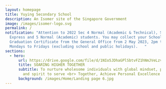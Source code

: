 ```yaml
---
layout: homepage
title: Yuying Secondary School
description: An Isomer site of the Singapore Government
image: /images/isomer-logo.svg
permalink: /
notification: "Attention to 2022 Sec 4 Normal (Academic & Technical), Sec 4
  Express and 5 Normal (Academic) students. You may collect your School
  Graduation Certificate from the General Office from 2 May 2023, 2pm to 4pm,
  Mondays to Fridays (excluding school and public holidays).   "
sections:
  - hero:
      url: https://drive.google.com/file/d/1NIo5JDhaGPlSbtvFZ1hNmJVeLzvrqsmo/view?usp=share_link
      title: SOARING HIGHER TOGETHER
      subtitle: To nurture wholesome individuals with global mindset, passion to learn
        and spirit to serve <br> Together, Achieve Personal Excellence
      background: /images/Home/Landing page 6.jpg
---
```


